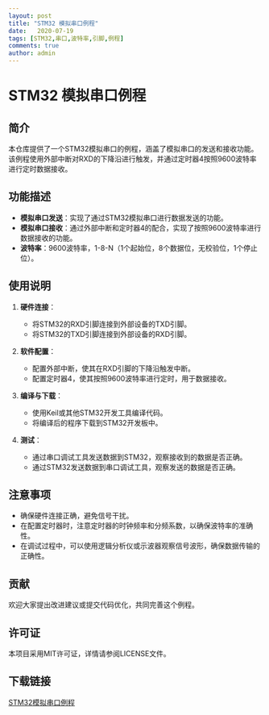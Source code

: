 ```yaml
---
layout: post
title: "STM32 模拟串口例程"
date:   2020-07-19
tags: [STM32,串口,波特率,引脚,例程]
comments: true
author: admin
---
```

# STM32 模拟串口例程

## 简介

本仓库提供了一个STM32模拟串口的例程，涵盖了模拟串口的发送和接收功能。该例程使用外部中断对RXD的下降沿进行触发，并通过定时器4按照9600波特率进行定时数据接收。

## 功能描述

- **模拟串口发送**：实现了通过STM32模拟串口进行数据发送的功能。
- **模拟串口接收**：通过外部中断和定时器4的配合，实现了按照9600波特率进行数据接收的功能。
- **波特率**：9600波特率，1-8-N（1个起始位，8个数据位，无校验位，1个停止位）。

## 使用说明

1. **硬件连接**：
   - 将STM32的RXD引脚连接到外部设备的TXD引脚。
   - 将STM32的TXD引脚连接到外部设备的RXD引脚。

2. **软件配置**：
   - 配置外部中断，使其在RXD引脚的下降沿触发中断。
   - 配置定时器4，使其按照9600波特率进行定时，用于数据接收。

3. **编译与下载**：
   - 使用Keil或其他STM32开发工具编译代码。
   - 将编译后的程序下载到STM32开发板中。

4. **测试**：
   - 通过串口调试工具发送数据到STM32，观察接收到的数据是否正确。
   - 通过STM32发送数据到串口调试工具，观察发送的数据是否正确。

## 注意事项

- 确保硬件连接正确，避免信号干扰。
- 在配置定时器时，注意定时器的时钟频率和分频系数，以确保波特率的准确性。
- 在调试过程中，可以使用逻辑分析仪或示波器观察信号波形，确保数据传输的正确性。

## 贡献

欢迎大家提出改进建议或提交代码优化，共同完善这个例程。

## 许可证

本项目采用MIT许可证，详情请参阅LICENSE文件。

## 下载链接

[STM32模拟串口例程](https://pan.quark.cn/s/e1c2b5a6b38e)